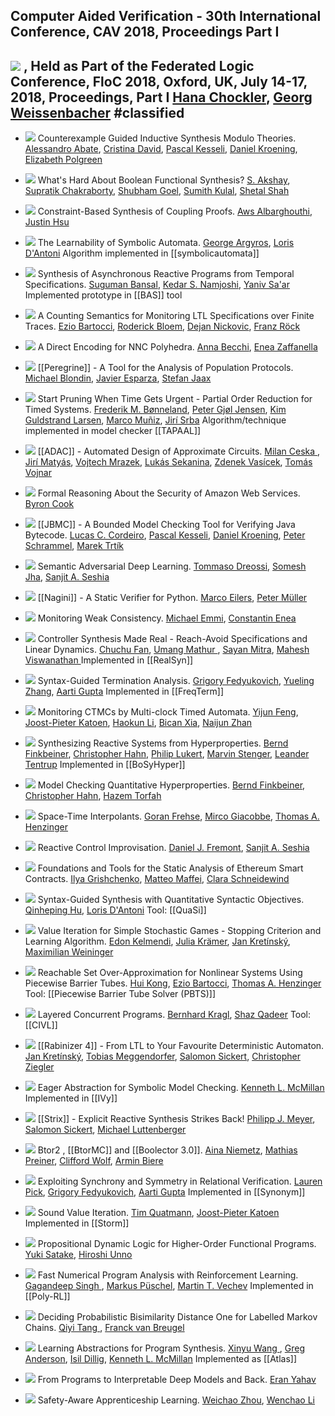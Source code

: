## Computer Aided Verification - 30th International Conference, CAV 2018, Proceedings Part I
[![](https://dblp.uni-trier.de/img/paper-oa.dark.hollow.16x16.png)](https://doi.org/https://doi.org/10.1007/978-3-319-96145-3) , Held as Part of the Federated Logic Conference, FloC 2018, Oxford, UK, July 14-17, 2018, Proceedings, Part I
[Hana Chockler](https://dblp.uni-trier.de/pid/c/HanaChockler.html), [Georg Weissenbacher](https://dblp.uni-trier.de/pid/15/3636.html)
#classified
---
-   [![](https://dblp.uni-trier.de/img/paper-oa.dark.hollow.16x16.png)](https://doi.org/https://doi.org/10.1007/978-3-319-96145-3_15) Counterexample Guided Inductive Synthesis Modulo Theories.
    [Alessandro Abate](https://dblp.uni-trier.de/pid/19/3904.html), [Cristina David](https://dblp.uni-trier.de/pid/01/3840.html), [Pascal Kesseli](https://dblp.uni-trier.de/pid/168/8498.html), [Daniel Kroening](https://dblp.uni-trier.de/pid/k/DanielKroening.html), [Elizabeth Polgreen](https://dblp.uni-trier.de/pid/183/7353.html)

-   [![](https://dblp.uni-trier.de/img/paper-oa.dark.hollow.16x16.png)](https://doi.org/https://doi.org/10.1007/978-3-319-96145-3_14) What's Hard About Boolean Functional Synthesis?
    [S. Akshay](https://dblp.uni-trier.de/pid/28/6534.html), [Supratik Chakraborty](https://dblp.uni-trier.de/pid/34/4525.html), [Shubham Goel](https://dblp.uni-trier.de/pid/194/2742.html), [Sumith Kulal](https://dblp.uni-trier.de/pid/180/9770.html), [Shetal Shah](https://dblp.uni-trier.de/pid/41/3254.html)

-   [![](https://dblp.uni-trier.de/img/paper-oa.dark.hollow.16x16.png)](https://doi.org/https://doi.org/10.1007/978-3-319-96145-3_18) Constraint-Based Synthesis of Coupling Proofs.
    [Aws Albarghouthi](https://dblp.uni-trier.de/pid/90/8295.html), [Justin Hsu](https://dblp.uni-trier.de/pid/35/10964.html)

-   [![](https://dblp.uni-trier.de/img/paper-oa.dark.hollow.16x16.png)](https://doi.org/https://doi.org/10.1007/978-3-319-96145-3_23) The Learnability of Symbolic Automata.
    [George Argyros](https://dblp.uni-trier.de/pid/145/1793.html), [Loris D'Antoni](https://dblp.uni-trier.de/pid/85/770.html)
	Algorithm implemented in [[symbolicautomata]]

-   [![](https://dblp.uni-trier.de/img/paper-oa.dark.hollow.16x16.png)](https://doi.org/https://doi.org/10.1007/978-3-319-96145-3_20) Synthesis of Asynchronous Reactive Programs from Temporal Specifications.
    [Suguman Bansal](https://dblp.uni-trier.de/pid/217/4777.html), [Kedar S. Namjoshi](https://dblp.uni-trier.de/pid/96/6348.html), [Yaniv Sa'ar](https://dblp.uni-trier.de/pid/58/1051.html)
	Implemented prototype in [[BAS]] tool

-   [![](https://dblp.uni-trier.de/img/paper-oa.dark.hollow.16x16.png)](https://doi.org/https://doi.org/10.1007/978-3-319-96145-3_29) A Counting Semantics for Monitoring LTL Specifications over Finite Traces.
    [Ezio Bartocci](https://dblp.uni-trier.de/pid/b/EzioBartocci.html), [Roderick Bloem](https://dblp.uni-trier.de/pid/80/1300.html), [Dejan Nickovic](https://dblp.uni-trier.de/pid/60/1425.html), [Franz Röck](https://dblp.uni-trier.de/pid/39/8503.html)

-   [![](https://dblp.uni-trier.de/img/paper-oa.dark.hollow.16x16.png)](https://doi.org/https://doi.org/10.1007/978-3-319-96145-3_13) A Direct Encoding for NNC Polyhedra.
    [Anna Becchi](https://dblp.uni-trier.de/pid/210/2636.html), [Enea Zaffanella](https://dblp.uni-trier.de/pid/01/1396.html)

-   [![](https://dblp.uni-trier.de/img/paper-oa.dark.hollow.16x16.png)](https://doi.org/https://doi.org/10.1007/978-3-319-96145-3_34) [[Peregrine]] - A Tool for the Analysis of Population Protocols.
    [Michael Blondin](https://dblp.uni-trier.de/pid/117/6024.html), [Javier Esparza](https://dblp.uni-trier.de/pid/e/JEsparza.html), [Stefan Jaax](https://dblp.uni-trier.de/pid/182/9266.html)

-   [![](https://dblp.uni-trier.de/img/paper-oa.dark.hollow.16x16.png)](https://doi.org/https://doi.org/10.1007/978-3-319-96145-3_28) Start Pruning When Time Gets Urgent - Partial Order Reduction for Timed Systems.
    [Frederik M. Bønneland](https://dblp.uni-trier.de/pid/220/0647.html), [Peter Gjøl Jensen](https://dblp.uni-trier.de/pid/144/4964.html), [Kim Guldstrand Larsen](https://dblp.uni-trier.de/pid/l/KimGuldstrandLarsen.html), [Marco Muñiz](https://dblp.uni-trier.de/pid/12/9960.html), [Jirí Srba](https://dblp.uni-trier.de/pid/s/JiriSrba.html)
	Algorithm/technique implemented in model checker [[TAPAAL]]

-   [![](https://dblp.uni-trier.de/img/paper-oa.dark.hollow.16x16.png)](https://doi.org/https://doi.org/10.1007/978-3-319-96145-3_35) [[ADAC]] - Automated Design of Approximate Circuits.
    [Milan Ceska ](https://dblp.uni-trier.de/pid/213/3728.html), [Jirí Matyás](https://dblp.uni-trier.de/pid/211/0035.html), [Vojtech Mrazek](https://dblp.uni-trier.de/pid/157/1370.html), [Lukás Sekanina](https://dblp.uni-trier.de/pid/49/5896.html), [Zdenek Vasícek](https://dblp.uni-trier.de/pid/07/1601.html), [Tomás Vojnar](https://dblp.uni-trier.de/pid/51/533.html)

-   [![](https://dblp.uni-trier.de/img/paper-oa.dark.hollow.16x16.png)](https://doi.org/https://doi.org/10.1007/978-3-319-96145-3_3) Formal Reasoning About the Security of Amazon Web Services.
    [Byron Cook](https://dblp.uni-trier.de/pid/36/113.html)

-   [![](https://dblp.uni-trier.de/img/paper-oa.dark.hollow.16x16.png)](https://doi.org/https://doi.org/10.1007/978-3-319-96145-3_10) [[JBMC]] - A Bounded Model Checking Tool for Verifying Java Bytecode.
    [Lucas C. Cordeiro](https://dblp.uni-trier.de/pid/42/4311.html), [Pascal Kesseli](https://dblp.uni-trier.de/pid/168/8498.html), [Daniel Kroening](https://dblp.uni-trier.de/pid/k/DanielKroening.html), [Peter Schrammel](https://dblp.uni-trier.de/pid/23/8898.html), [Marek Trtík](https://dblp.uni-trier.de/pid/24/9889.html)

-   [![](https://dblp.uni-trier.de/img/paper-oa.dark.hollow.16x16.png)](https://doi.org/https://doi.org/10.1007/978-3-319-96145-3_1) Semantic Adversarial Deep Learning.
    [Tommaso Dreossi](https://dblp.uni-trier.de/pid/117/9140.html), [Somesh Jha](https://dblp.uni-trier.de/pid/j/SomeshJha.html), [Sanjit A. Seshia](https://dblp.uni-trier.de/pid/s/SanjitASeshia.html)

-   [![](https://dblp.uni-trier.de/img/paper-oa.dark.hollow.16x16.png)](https://doi.org/https://doi.org/10.1007/978-3-319-96145-3_33) [[Nagini]] - A Static Verifier for Python.
    [Marco Eilers](https://dblp.uni-trier.de/pid/217/4745.html), [Peter Müller ](https://dblp.uni-trier.de/pid/m/PMuller1.html)

-   [![](https://dblp.uni-trier.de/img/paper-oa.dark.hollow.16x16.png)](https://doi.org/https://doi.org/10.1007/978-3-319-96145-3_26) Monitoring Weak Consistency.
    [Michael Emmi](https://dblp.uni-trier.de/pid/76/5819.html), [Constantin Enea](https://dblp.uni-trier.de/pid/72/2839.html)

-   [![](https://dblp.uni-trier.de/img/paper-oa.dark.hollow.16x16.png)](https://doi.org/https://doi.org/10.1007/978-3-319-96145-3_19) Controller Synthesis Made Real - Reach-Avoid Specifications and Linear Dynamics.
    [Chuchu Fan](https://dblp.uni-trier.de/pid/127/1756.html), [Umang Mathur ](https://dblp.uni-trier.de/pid/137/7835.html), [Sayan Mitra](https://dblp.uni-trier.de/pid/07/3797.html), [Mahesh Viswanathan ](https://dblp.uni-trier.de/pid/23/2759-1.html)
	Implemented in [[RealSyn]]

-   [![](https://dblp.uni-trier.de/img/paper-oa.dark.hollow.16x16.png)](https://doi.org/https://doi.org/10.1007/978-3-319-96145-3_7) Syntax-Guided Termination Analysis.
    [Grigory Fedyukovich](https://dblp.uni-trier.de/pid/43/8810.html), [Yueling Zhang](https://dblp.uni-trier.de/pid/76/10611.html), [Aarti Gupta](https://dblp.uni-trier.de/pid/18/2229.html)
	Implemented in [[FreqTerm]]

-   [![](https://dblp.uni-trier.de/img/paper-oa.dark.hollow.16x16.png)](https://doi.org/https://doi.org/10.1007/978-3-319-96145-3_27) Monitoring CTMCs by Multi-clock Timed Automata.
    [Yijun Feng](https://dblp.uni-trier.de/pid/138/5942.html), [Joost-Pieter Katoen](https://dblp.uni-trier.de/pid/k/JoostPieterKatoen.html), [Haokun Li](https://dblp.uni-trier.de/pid/213/7996.html), [Bican Xia](https://dblp.uni-trier.de/pid/07/587.html), [Naijun Zhan](https://dblp.uni-trier.de/pid/63/1911.html)

-   [![](https://dblp.uni-trier.de/img/paper-oa.dark.hollow.16x16.png)](https://doi.org/https://doi.org/10.1007/978-3-319-96145-3_16) Synthesizing Reactive Systems from Hyperproperties.
    [Bernd Finkbeiner](https://dblp.uni-trier.de/pid/73/4443.html), [Christopher Hahn](https://dblp.uni-trier.de/pid/91/9661.html), [Philip Lukert](https://dblp.uni-trier.de/pid/223/5136.html), [Marvin Stenger](https://dblp.uni-trier.de/pid/189/1078.html), [Leander Tentrup](https://dblp.uni-trier.de/pid/143/2715.html)
	Implemented in [[BoSyHyper]]

-   [![](https://dblp.uni-trier.de/img/paper-oa.dark.hollow.16x16.png)](https://doi.org/https://doi.org/10.1007/978-3-319-96145-3_8) Model Checking Quantitative Hyperproperties.
    [Bernd Finkbeiner](https://dblp.uni-trier.de/pid/73/4443.html), [Christopher Hahn](https://dblp.uni-trier.de/pid/91/9661.html), [Hazem Torfah](https://dblp.uni-trier.de/pid/140/9733.html)

-   [![](https://dblp.uni-trier.de/img/paper-oa.dark.hollow.16x16.png)](https://doi.org/https://doi.org/10.1007/978-3-319-96145-3_25) Space-Time Interpolants.
    [Goran Frehse](https://dblp.uni-trier.de/pid/95/3625.html), [Mirco Giacobbe](https://dblp.uni-trier.de/pid/134/7846.html), [Thomas A. Henzinger](https://dblp.uni-trier.de/pid/h/ThomasAHenzinger.html)

-   [![](https://dblp.uni-trier.de/img/paper-oa.dark.hollow.16x16.png)](https://doi.org/https://doi.org/10.1007/978-3-319-96145-3_17) Reactive Control Improvisation.
    [Daniel J. Fremont](https://dblp.uni-trier.de/pid/144/7602.html), [Sanjit A. Seshia](https://dblp.uni-trier.de/pid/s/SanjitASeshia.html)

-   [![](https://dblp.uni-trier.de/img/paper-oa.dark.hollow.16x16.png)](https://doi.org/https://doi.org/10.1007/978-3-319-96145-3_4) Foundations and Tools for the Static Analysis of Ethereum Smart Contracts.
    [Ilya Grishchenko](https://dblp.uni-trier.de/pid/180/7263.html), [Matteo Maffei](https://dblp.uni-trier.de/pid/25/3571.html), [Clara Schneidewind](https://dblp.uni-trier.de/pid/215/5466.html)

-   [![](https://dblp.uni-trier.de/img/paper-oa.dark.hollow.16x16.png)](https://doi.org/https://doi.org/10.1007/978-3-319-96145-3_21) Syntax-Guided Synthesis with Quantitative Syntactic Objectives.
    [Qinheping Hu](https://dblp.uni-trier.de/pid/201/4822.html), [Loris D'Antoni](https://dblp.uni-trier.de/pid/85/770.html)
	Tool: [[QuaSi]]

-   [![](https://dblp.uni-trier.de/img/paper-oa.dark.hollow.16x16.png)](https://doi.org/https://doi.org/10.1007/978-3-319-96145-3_36) Value Iteration for Simple Stochastic Games - Stopping Criterion and Learning Algorithm.
    [Edon Kelmendi](https://dblp.uni-trier.de/pid/140/7385.html), [Julia Krämer](https://dblp.uni-trier.de/pid/132/6988.html), [Jan Kretínský](https://dblp.uni-trier.de/pid/95/6511.html), [Maximilian Weininger](https://dblp.uni-trier.de/pid/194/2910.html)

-   [![](https://dblp.uni-trier.de/img/paper-oa.dark.hollow.16x16.png)](https://doi.org/https://doi.org/10.1007/978-3-319-96145-3_24) Reachable Set Over-Approximation for Nonlinear Systems Using Piecewise Barrier Tubes.
    [Hui Kong](https://dblp.uni-trier.de/pid/94/1836.html), [Ezio Bartocci](https://dblp.uni-trier.de/pid/b/EzioBartocci.html), [Thomas A. Henzinger](https://dblp.uni-trier.de/pid/h/ThomasAHenzinger.html)
	Tool: [[Piecewise Barrier Tube Solver (PBTS)]]

-   [![](https://dblp.uni-trier.de/img/paper-oa.dark.hollow.16x16.png)](https://doi.org/https://doi.org/10.1007/978-3-319-96145-3_5) Layered Concurrent Programs.
    [Bernhard Kragl](https://dblp.uni-trier.de/pid/138/6924.html), [Shaz Qadeer](https://dblp.uni-trier.de/pid/q/ShazQadeer.html)
	Tool: [[CIVL]]

-   [![](https://dblp.uni-trier.de/img/paper-oa.dark.hollow.16x16.png)](https://doi.org/https://doi.org/10.1007/978-3-319-96145-3_30) [[Rabinizer 4]] - From LTL to Your Favourite Deterministic Automaton.
    [Jan Kretínský](https://dblp.uni-trier.de/pid/95/6511.html), [Tobias Meggendorfer](https://dblp.uni-trier.de/pid/194/2764.html), [Salomon Sickert](https://dblp.uni-trier.de/pid/129/1369.html), [Christopher Ziegler](https://dblp.uni-trier.de/pid/223/5064.html)

-   [![](https://dblp.uni-trier.de/img/paper-oa.dark.hollow.16x16.png)](https://doi.org/https://doi.org/10.1007/978-3-319-96145-3_11) Eager Abstraction for Symbolic Model Checking.
    [Kenneth L. McMillan](https://dblp.uni-trier.de/pid/m/KennethLMcMillan.html)
	Implemented in [[IVy]]

-   [![](https://dblp.uni-trier.de/img/paper-oa.dark.hollow.16x16.png)](https://doi.org/https://doi.org/10.1007/978-3-319-96145-3_31) [[Strix]] - Explicit Reactive Synthesis Strikes Back!
    [Philipp J. Meyer](https://dblp.uni-trier.de/pid/118/3833.html), [Salomon Sickert](https://dblp.uni-trier.de/pid/129/1369.html), [Michael Luttenberger](https://dblp.uni-trier.de/pid/62/964.html)

-   [![](https://dblp.uni-trier.de/img/paper-oa.dark.hollow.16x16.png)](https://doi.org/https://doi.org/10.1007/978-3-319-96145-3_32) Btor2 , [[BtorMC]] and [[Boolector 3.0]].
    [Aina Niemetz](https://dblp.uni-trier.de/pid/115/4373.html), [Mathias Preiner](https://dblp.uni-trier.de/pid/115/4371.html), [Clifford Wolf](https://dblp.uni-trier.de/pid/121/1469.html), [Armin Biere](https://dblp.uni-trier.de/pid/b/ArminBiere.html)

-   [![](https://dblp.uni-trier.de/img/paper-oa.dark.hollow.16x16.png)](https://doi.org/https://doi.org/10.1007/978-3-319-96145-3_9) Exploiting Synchrony and Symmetry in Relational Verification.
    [Lauren Pick](https://dblp.uni-trier.de/pid/223/5412.html), [Grigory Fedyukovich](https://dblp.uni-trier.de/pid/43/8810.html), [Aarti Gupta](https://dblp.uni-trier.de/pid/18/2229.html)
	Implemented in [[Synonym]]

-   [![](https://dblp.uni-trier.de/img/paper-oa.dark.hollow.16x16.png)](https://doi.org/https://doi.org/10.1007/978-3-319-96145-3_37) Sound Value Iteration.
    [Tim Quatmann](https://dblp.uni-trier.de/pid/162/9630.html), [Joost-Pieter Katoen](https://dblp.uni-trier.de/pid/k/JoostPieterKatoen.html)
	Implemented in [[Storm]]

-   [![](https://dblp.uni-trier.de/img/paper-oa.dark.hollow.16x16.png)](https://doi.org/https://doi.org/10.1007/978-3-319-96145-3_6) Propositional Dynamic Logic for Higher-Order Functional Programs.
    [Yuki Satake](https://dblp.uni-trier.de/pid/211/9273.html), [Hiroshi Unno ](https://dblp.uni-trier.de/pid/24/6058.html)

-   [![](https://dblp.uni-trier.de/img/paper-oa.dark.hollow.16x16.png)](https://doi.org/https://doi.org/10.1007/978-3-319-96145-3_12) Fast Numerical Program Analysis with Reinforcement Learning.
    [Gagandeep Singh ](https://dblp.uni-trier.de/pid/64/3747-1.html), [Markus Püschel](https://dblp.uni-trier.de/pid/37/6355.html), [Martin T. Vechev](https://dblp.uni-trier.de/pid/93/2189.html)
	Implemented in [[Poly-RL]]

-   [![](https://dblp.uni-trier.de/img/paper-oa.dark.hollow.16x16.png)](https://doi.org/https://doi.org/10.1007/978-3-319-96145-3_39) Deciding Probabilistic Bisimilarity Distance One for Labelled Markov Chains.
    [Qiyi Tang ](https://dblp.uni-trier.de/pid/184/8455-1.html), [Franck van Breugel](https://dblp.uni-trier.de/pid/89/3661.html)

-   [![](https://dblp.uni-trier.de/img/paper-oa.dark.hollow.16x16.png)](https://doi.org/https://doi.org/10.1007/978-3-319-96145-3_22) Learning Abstractions for Program Synthesis.
    [Xinyu Wang ](https://dblp.uni-trier.de/pid/68/1277-6.html), [Greg Anderson](https://dblp.uni-trier.de/pid/53/6132.html), [Isil Dillig](https://dblp.uni-trier.de/pid/85/3688.html), [Kenneth L. McMillan](https://dblp.uni-trier.de/pid/m/KennethLMcMillan.html)
	Implemented as [[Atlas]]

-   [![](https://dblp.uni-trier.de/img/paper-oa.dark.hollow.16x16.png)](https://doi.org/https://doi.org/10.1007/978-3-319-96145-3_2) From Programs to Interpretable Deep Models and Back.
    [Eran Yahav](https://dblp.uni-trier.de/pid/54/5133.html)

-   [![](https://dblp.uni-trier.de/img/paper-oa.dark.hollow.16x16.png)](https://doi.org/https://doi.org/10.1007/978-3-319-96145-3_38) Safety-Aware Apprenticeship Learning.
    [Weichao Zhou](https://dblp.uni-trier.de/pid/207/8077.html), [Wenchao Li](https://dblp.uni-trier.de/pid/23/5721.html)


